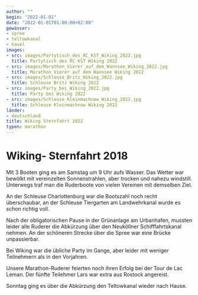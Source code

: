 ```yaml
---
author: ""
begin: "2022-01-01"
date: "2022-01-01T01:00:00+02:00"
gewässer:
- spree
- teltowkanal
- havel
images:
- src: images/Partytisch_des_RC_KST_Wiking_2022.jpg
  title: Partytisch des RC KST Wiking 2022
- src: images/Marathon_Vierer_auf_dem_Wannsee_Wiking_2022.jpg
  title: Marathon Vierer auf dem Wannsee Wiking 2022
- src: images/Schleuse_Britz_Wiking_2022.jpg
  title: Schleuse Britz Wiking 2022
- src: images/Party_bei_Wiking_2022.jpg
  title: Party bei Wiking 2022
- src: images/Schleuse_Kleinmachnow_Wiking_2022.jpg
  title: Schleuse Kleinmachnow Wiking 2022
länder: 
- deutschland
title: Wiking Sternfahrt 2022
typen: marathon
---
```



# Wiking- Sternfahrt 2018


Mit 3 Booten ging es am Samstag um 9 Uhr aufs Wasser. Das Wetter war bewölkt mit vereinzelten Sonnenstrahlen, aber trocken und nahezu windstill. Unterwegs traf man die Ruderboote von vielen Vereinen mit demselben Ziel.

An der Schleuse Charlottenburg war die Bootszahl noch recht überschaubar, an der Schleuse Tiergarten am Landwehrkanal wurde es schon richtig voll.

Nach der obligatorischen Pause in der Grünanlage am Urbanhafen, mussten leider alle Ruderer die Abkürzung über den Neuköllner Schifffahrtskanal nehmen. An der schöneren Strecke über die Spree war eine Brücke unpassierbar.

Bei Wiking war die übliche Party im Gange, aber leider mit weniger Teilnehmern als in den Vorjahren.

Unsere Marathon-Ruderer feierten noch ihren Erfolg bei der Tour de Lac Leman. Der fünfte Teilehmer Lars war extra aus Rostock angereist.

Sonntag ging es über die Abkürzung den Teltowkanal wieder nach Hause.
